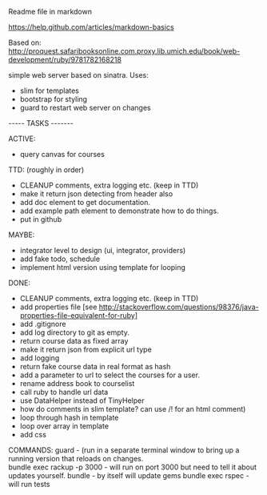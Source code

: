 Readme file in markdown

https://help.github.com/articles/markdown-basics


Based on: 
http://proquest.safaribooksonline.com.proxy.lib.umich.edu/book/web-development/ruby/9781782168218

simple web server based on sinatra.  Uses: 
- slim for templates
- bootstrap for styling
- guard to restart web server on changes

----- TASKS -------

ACTIVE:
- query canvas for courses

TTD: (roughly in order)
- CLEANUP comments, extra logging etc. (keep in TTD)
- make it return json detecting from header also
- add doc element to get documentation.
- add example path element to demonstrate how to do things.
- put in github

MAYBE:
- integrator level to design (ui, integrator, providers)
- add fake todo, schedule
- implement html version using template for looping 

DONE:
- CLEANUP comments, extra logging etc. (keep in TTD)
- add properties file [see http://stackoverflow.com/questions/98376/java-properties-file-equivalent-for-ruby]
- add .gitignore
- add log directory to git as empty.
- return course data as fixed array
- make it return json from explicit url type
- add logging
- return fake course data in real format as hash
- add a parameter to url to select the courses for a user.
- rename address book to courselist
- call ruby to handle url data
- use DataHelper instead of TinyHelper
- how do comments in slim template?  can use /! for an html comment)
- loop through hash in template
- loop over array in template
- add css

COMMANDS:
guard - (run in a separate terminal window to bring up a running version
that reloads on changes.  
bundle exec rackup -p 3000 - will run on port 3000 but need to tell it
about updates yourself.
bundle - by itself will update gems
bundle exec rspec - will run tests


